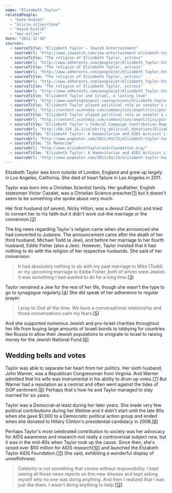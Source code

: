 ```yaml
---
name: "Elizabeth Taylor"
relatedPeople:
  - "kate-hudson"
  - "alicia-silverstone"
  - "mayim-bialik"
  - "mac-miller"
date: "2012-12-18"
sources:
  - sourceTitle: "Elizabeth Taylor – Jewish Entertainment"
    sourceUrl: "http://www.jewwatch.com/jew-entertainment-elizabeth-taylor.html"
  - sourceTitle: "The religion of Elizabeth Taylor, actress"
    sourceUrl: "http://www.adherents.com/people/pt/Elizabeth_Taylor.html"
  - sourceTitle: "The religion of Elizabeth Taylor, actress"
    sourceUrl: "http://www.adherents.com/people/pt/Elizabeth_Taylor.html"
  - sourceTitle: "The religion of Elizabeth Taylor, actress"
    sourceUrl: "http://www.adherents.com/people/pt/Elizabeth_Taylor.html"
  - sourceTitle: "The religion of Elizabeth Taylor, actress"
    sourceUrl: "http://www.adherents.com/people/pt/Elizabeth_Taylor.html"
  - sourceTitle: "Elizabeth Taylor and Israel, a lasting love"
    sourceUrl: "http://www.washingtonpost.com/opinions/elizabeth-taylor-and-israel-a-lasting-love/2011/03/24/AFbnZZYB_story.html"
  - sourceTitle: "Elizabeth Taylor played political role as senator's wife"
    sourceUrl: "http://content.usatoday.com/communities/onpolitics/post/2011/03/elizabeth-taylor-john-warner-/1#.ULkvMYUZ-Bg"
  - sourceTitle: "Elizabeth Taylor played political role as senator's wife"
    sourceUrl: "http://content.usatoday.com/communities/onpolitics/post/2011/03/elizabeth-taylor-john-warner-/1#.ULkvMYUZ-Bg"
  - sourceTitle: "Elizabeth Taylor's Federal Campaign Contribution Report"
    sourceUrl: "http://68.234.14.2/celebrity_political_donations/Elizabeth_Taylor.php"
  - sourceTitle: "Elizabeth Taylor: A Humanitarian and AIDS Activist Like No Other"
    sourceUrl: "http://www.popeater.com/2011/03/23/elizabeth-taylor-humanitarian-aids-activist/"
  - sourceTitle: "In Memoriam"
    sourceUrl: "http://www.elizabethtayloraidsfoundation.org/"
  - sourceTitle: "Elizabeth Taylor: A Humanitarian and AIDS Activist Like No Other"
    sourceUrl: "http://www.popeater.com/2011/03/23/elizabeth-taylor-humanitarian-aids-activist/"
---
```


Elizabeth Taylor was born outside of London, England and grew up largely in Los Angeles, California. She died of heart failure in Los Angeles in 2011.

Taylor was born into a Christian Scientist family. Her godfather, English statesman Victor Cazalet, was a Christian Science preacher<a class="source-citation" href="http://www.jewwatch.com/jew-entertainment-elizabeth-taylor.html" title="Elizabeth Taylor – Jewish Entertainment">[1]</a> but it doesn't seem to be something she spoke about very much.

Her first husband (of seven), Nicky Hilton, was a devout Catholic and tried to convert her to his faith–but it didn't work out–the marriage or the conversion.<a class="source-citation" href="http://www.adherents.com/people/pt/Elizabeth_Taylor.html" title="The religion of Elizabeth Taylor, actress">[2]</a>

The big news regarding Taylor's religion came when she announced she had converted to Judaism. The announcement came after the death of her third husband, Michael Todd (a Jew), and before her marriage to her fourth husband, Eddie Fisher (also a Jew). However, Taylor insisted that it had nothing to do with the religion of her respective husbands. She said of her conversion:

>It had absolutely nothing to do with my past marriage to Mike [Todd] or my upcoming marriage to Eddie Fisher, both of whom were Jewish. It was something I had wanted to do for a long time.<a class="source-citation" href="http://www.adherents.com/people/pt/Elizabeth_Taylor.html" title="The religion of Elizabeth Taylor, actress">[3]</a>

Taylor remained a Jew for the rest of her life, though she wasn't the type to go to synagogue regularly.<a class="source-citation" href="http://www.adherents.com/people/pt/Elizabeth_Taylor.html" title="The religion of Elizabeth Taylor, actress">[4]</a> She did speak of her adherence to regular prayer:

>I pray to God all the time. We have a conversational relationship and those conversations calm my fears.<a class="source-citation" href="http://www.adherents.com/people/pt/Elizabeth_Taylor.html" title="The religion of Elizabeth Taylor, actress">[5]</a>

And she supported numerous Jewish and pro-Israel charities throughout her life from buying large amounts of Israeli bonds to lobbying for countries like Russia to allow their Jewish populations to emigrate to Israel to raising money for the Jewish National Fund.<a class="source-citation" href="http://www.washingtonpost.com/opinions/elizabeth-taylor-and-israel-a-lasting-love/2011/03/24/AFbnZZYB_story.html" title="Elizabeth Taylor and Israel, a lasting love">[6]</a>

## Wedding bells and votes

Taylor was able to separate her heart from her politics. Her sixth husband, John Warner, was a Republican Congressman from Virginia. And Warner admitted that his wife was instrumental in his ability to drum up votes.<a class="source-citation" href="http://content.usatoday.com/communities/onpolitics/post/2011/03/elizabeth-taylor-john-warner-/1#.ULkvMYUZ-Bg" title="Elizabeth Taylor played political role as senator&apos;s wife">[7]</a> But Warner had a reputation as a centrist and often went against the tides of GOP sentiment.<a class="source-citation" href="http://content.usatoday.com/communities/onpolitics/post/2011/03/elizabeth-taylor-john-warner-/1#.ULkvMYUZ-Bg" title="Elizabeth Taylor played political role as senator&apos;s wife">[8]</a> Perhaps that's how he and Taylor managed to stay married for six years.

Taylor was a Democrat–at least during her later years. She made very few political contributions during her lifetime and it didn't start until the late 90s when she gave $1,000 to a Democratic political action group and ended when she donated to Hillary Clinton's presidential candidacy in 2008.<a class="source-citation" href="http://68.234.14.2/celebrity_political_donations/Elizabeth_Taylor.php" title="Elizabeth Taylor&apos;s Federal Campaign Contribution Report">[9]</a>

Perhaps Taylor's most celebrated contribution to society was her advocacy for AIDS awareness and research–not really a controversial subject now, but it was in the mid-80s when Taylor took up the cause. Since then, she's raised over $50 million for AIDS research<a class="source-citation" href="http://www.popeater.com/2011/03/23/elizabeth-taylor-humanitarian-aids-activist/" title="Elizabeth Taylor: A Humanitarian and AIDS Activist Like No Other">[10]</a> and launched the Elizabeth Taylor AIDS Foundation.<a class="source-citation" href="http://www.elizabethtayloraidsfoundation.org/" title="In Memoriam">[11]</a> She said, exhibiting a wonderful display of unselfishness:

>Celebrity is not something that comes without responsibility. I kept seeing all these news reports on this new disease and kept asking myself why no one was doing anything. And then I realized that I was just like them. I wasn't doing anything to help.<a class="source-citation" href="http://www.popeater.com/2011/03/23/elizabeth-taylor-humanitarian-aids-activist/" title="Elizabeth Taylor: A Humanitarian and AIDS Activist Like No Other">[12]</a>